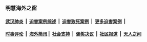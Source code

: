 
### 明慧海外之窗

####  [武汉肺炎](indexes/365.md?t=04241001) &nbsp;|&nbsp;  [迫害案例综述](indexes/328.md?t=04241001) &nbsp;|&nbsp; [迫害致死案例](indexes/277.md?t=04241001)  &nbsp;|&nbsp; [更多迫害案例](indexes/81.md?t=04241001)  &nbsp;|&nbsp; 
####  [时事评论](indexes/19.md?t=04241001) &nbsp;|&nbsp; [海外简讯](indexes/245.md?t=04241001)&nbsp;|&nbsp;  [社会支持](indexes/140.md?t=04241001) &nbsp;|&nbsp; [褒奖决议](indexes/282.md?t=04241001) &nbsp;|&nbsp; [社区报道](indexes/91.md?t=04241001)  &nbsp;|&nbsp; [天人之间](indexes/78.md?t=04241001) 

